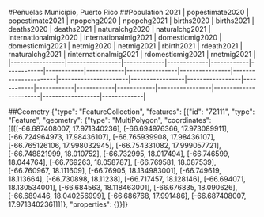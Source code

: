 #Peñuelas Municipio, Puerto Rico
##Population 2021
| popestimate2020 | popestimate2021 | npopchg2020 | npopchg2021 | births2020 | births2021 | deaths2020 | deaths2021 | naturalchg2020 | naturalchg2021 | internationalmig2020 | internationalmig2021 | domesticmig2020 | domesticmig2021 | netmig2020 | netmig2021 | rbirth2021 | rdeath2021 | rnaturalchg2021 | rinternationalmig2021 | rdomesticmig2021 | rnetmig2021 |
|-----------------|-----------------|-------------|-------------|------------|------------|------------|------------|----------------|----------------|----------------------|----------------------|-----------------|-----------------|------------|------------|------------|------------|-----------------|-----------------------|------------------|-------------|

##Geometry
{"type": "FeatureCollection", "features": [{"id": "72111", "type": "Feature", "geometry": {"type": "MultiPolygon", "coordinates": [[[[-66.687408007, 17.971340236], [-66.694976366, 17.973089911], [-66.724964973, 17.98436107], [-66.765939908, 17.98436107], [-66.765126106, 17.998032945], [-66.754331082, 17.999057721], [-66.748821999, 18.010752], [-66.732995, 18.017494], [-66.746599, 18.044764], [-66.769263, 18.058787], [-66.769581, 18.087539], [-66.760967, 18.111609], [-66.76905, 18.134983001], [-66.749619, 18.113664], [-66.730898, 18.11238], [-66.717457, 18.128146], [-66.694071, 18.130534001], [-66.684563, 18.118463001], [-66.676835, 18.090626], [-66.689446, 18.040256999], [-66.686768, 17.991486], [-66.687408007, 17.971340236]]]]}, "properties": {}}]}
